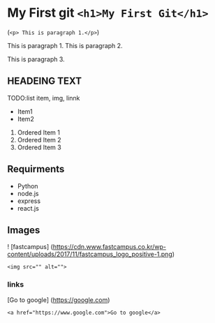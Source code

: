 # My First git `<h1>My First Git</h1>` 
(`<p> This is paragraph 1.</p>`)

This is paragraph 1.
This is paragraph 2.

This is paragraph 3.

## HEADEING TEXT

TODO:list item, img, linnk

- Item1
- Item2

1. Ordered Item 1
2. Ordered Item 2
3. Ordered Item 3 

## Requirments

- Python
- node.js
- express 
- react.js 

## Images
! [fastcampus] (https://cdn.www.fastcampus.co.kr/wp-content/uploads/2017/11/fastcampus_logo_positive-1.png)

`<img src="" alt="">`

### links
[Go to google] (https://google.com)

`<a href="https://www.google.com">Go to google</a>`
###

####

#####

######
